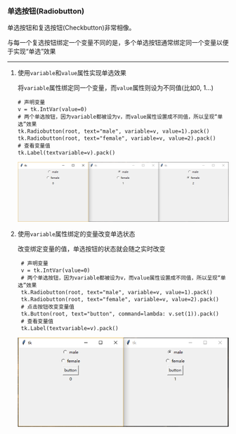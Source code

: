 ### 单选按钮(Radiobutton)

单选按钮和复选按钮(Checkbutton)非常相像。

与每一个复选按钮绑定一个变量不同的是，多个单选按钮通常绑定同一个变量以便于实现“单选”效果

-------------
1.  使用`variable`和`value`属性实现单选效果
    
    将`variable`属性绑定同一个变量，而`value`属性则设为不同值(比如0, 1...)
    
        # 声明变量
        v = tk.IntVar(value=0)
        # 两个单选按钮，因为variable都被设为v，而value属性设置成不同值，所以呈现“单选”效果
        tk.Radiobutton(root, text="male", variable=v, value=1).pack()
        tk.Radiobutton(root, text="female", variable=v, value=2).pack()
        # 查看变量值
        tk.Label(textvariable=v).pack()
        
    ![](static/74f4e1c062ceb6ef5bc41c2354de9932.png)
    
2. 使用`variable`属性绑定的变量改变单选状态

    改变绑定变量的值，单选按钮的状态就会随之实时改变

        # 声明变量
        v = tk.IntVar(value=0)
        # 两个单选按钮，因为variable都被设为v，而value属性设置成不同值，所以呈现“单选”效果
        tk.Radiobutton(root, text="male", variable=v, value=1).pack()
        tk.Radiobutton(root, text="female", variable=v, value=2).pack()
        # 点击按钮改变变量值
        tk.Button(root, text="button", command=lambda: v.set(1)).pack()
        # 查看变量值
        tk.Label(textvariable=v).pack()
    
    ![](static/03f4ff9028dc70fb4fa55cc7f2720e04.png)
